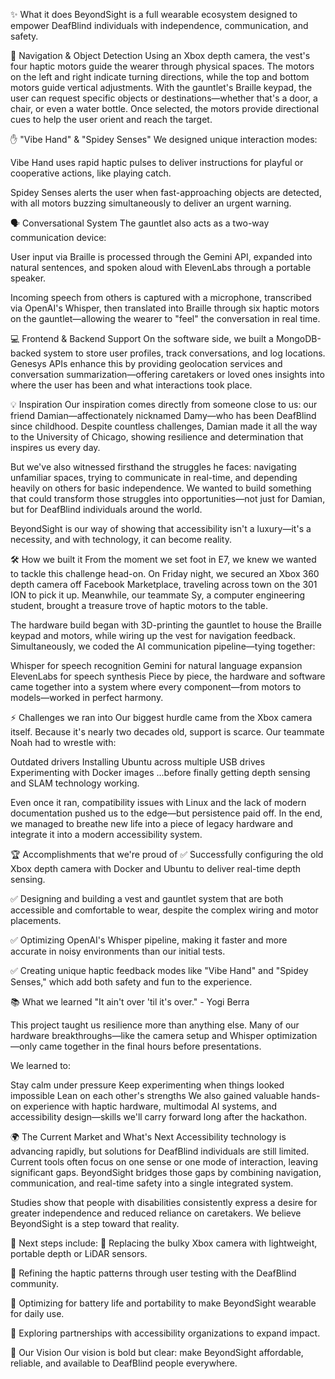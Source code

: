 ✨ What it does
BeyondSight is a full wearable ecosystem designed to empower DeafBlind individuals with independence, communication, and safety.

👕 Navigation & Object Detection
Using an Xbox depth camera, the vest's four haptic motors guide the wearer through physical spaces. The motors on the left and right indicate turning directions, while the top and bottom motors guide vertical adjustments. With the gauntlet's Braille keypad, the user can request specific objects or destinations—whether that's a door, a chair, or even a water bottle. Once selected, the motors provide directional cues to help the user orient and reach the target.

✋ "Vibe Hand" & "Spidey Senses"
We designed unique interaction modes:

Vibe Hand uses rapid haptic pulses to deliver instructions for playful or cooperative actions, like playing catch.

Spidey Senses alerts the user when fast-approaching objects are detected, with all motors buzzing simultaneously to deliver an urgent warning.

🗣️ Conversational System
The gauntlet also acts as a two-way communication device:

User input via Braille is processed through the Gemini API, expanded into natural sentences, and spoken aloud with ElevenLabs through a portable speaker.

Incoming speech from others is captured with a microphone, transcribed via OpenAI's Whisper, then translated into Braille through six haptic motors on the gauntlet—allowing the wearer to "feel" the conversation in real time.

💻 Frontend & Backend Support
On the software side, we built a MongoDB-backed system to store user profiles, track conversations, and log locations. Genesys APIs enhance this by providing geolocation services and conversation summarization—offering caretakers or loved ones insights into where the user has been and what interactions took place.

💡 Inspiration
Our inspiration comes directly from someone close to us: our friend Damian—affectionately nicknamed Damy—who has been DeafBlind since childhood. Despite countless challenges, Damian made it all the way to the University of Chicago, showing resilience and determination that inspires us every day.

But we've also witnessed firsthand the struggles he faces: navigating unfamiliar spaces, trying to communicate in real-time, and depending heavily on others for basic independence. We wanted to build something that could transform those struggles into opportunities—not just for Damian, but for DeafBlind individuals around the world.

BeyondSight is our way of showing that accessibility isn't a luxury—it's a necessity, and with technology, it can become reality.

🛠️ How we built it
From the moment we set foot in E7, we knew we wanted to tackle this challenge head-on. On Friday night, we secured an Xbox 360 depth camera off Facebook Marketplace, traveling across town on the 301 ION to pick it up. Meanwhile, our teammate Sy, a computer engineering student, brought a treasure trove of haptic motors to the table.

The hardware build began with 3D-printing the gauntlet to house the Braille keypad and motors, while wiring up the vest for navigation feedback. Simultaneously, we coded the AI communication pipeline—tying together:

Whisper for speech recognition
Gemini for natural language expansion
ElevenLabs for speech synthesis
Piece by piece, the hardware and software came together into a system where every component—from motors to models—worked in perfect harmony.

⚡ Challenges we ran into
Our biggest hurdle came from the Xbox camera itself. Because it's nearly two decades old, support is scarce. Our teammate Noah had to wrestle with:

Outdated drivers
Installing Ubuntu across multiple USB drives
Experimenting with Docker images
...before finally getting depth sensing and SLAM technology working.

Even once it ran, compatibility issues with Linux and the lack of modern documentation pushed us to the edge—but persistence paid off. In the end, we managed to breathe new life into a piece of legacy hardware and integrate it into a modern accessibility system.

🏆 Accomplishments that we're proud of
✅ Successfully configuring the old Xbox depth camera with Docker and Ubuntu to deliver real-time depth sensing.

✅ Designing and building a vest and gauntlet system that are both accessible and comfortable to wear, despite the complex wiring and motor placements.

✅ Optimizing OpenAI's Whisper pipeline, making it faster and more accurate in noisy environments than our initial tests.

✅ Creating unique haptic feedback modes like "Vibe Hand" and "Spidey Senses," which add both safety and fun to the experience.

📚 What we learned
"It ain't over 'til it's over." - Yogi Berra

This project taught us resilience more than anything else. Many of our hardware breakthroughs—like the camera setup and Whisper optimization—only came together in the final hours before presentations.

We learned to:

Stay calm under pressure
Keep experimenting when things looked impossible
Lean on each other's strengths
We also gained valuable hands-on experience with haptic hardware, multimodal AI systems, and accessibility design—skills we'll carry forward long after the hackathon.

🌍 The Current Market and What's Next
Accessibility technology is advancing rapidly, but solutions for DeafBlind individuals are still limited. Current tools often focus on one sense or one mode of interaction, leaving significant gaps. BeyondSight bridges those gaps by combining navigation, communication, and real-time safety into a single integrated system.

Studies show that people with disabilities consistently express a desire for greater independence and reduced reliance on caretakers. We believe BeyondSight is a step toward that reality.

🔮 Next steps include:
🎯 Replacing the bulky Xbox camera with lightweight, portable depth or LiDAR sensors.

🎯 Refining the haptic patterns through user testing with the DeafBlind community.

🎯 Optimizing for battery life and portability to make BeyondSight wearable for daily use.

🎯 Exploring partnerships with accessibility organizations to expand impact.

🌟 Our Vision
Our vision is bold but clear: make BeyondSight affordable, reliable, and available to DeafBlind people everywhere.
